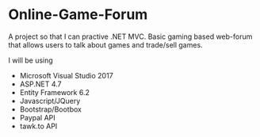 # Online-Game-Forum
A project so that I can practive .NET MVC.
Basic gaming based web-forum that allows users to talk about games and trade/sell games.

I will be using
  * Microsoft Visual Studio 2017
  * ASP.NET 4.7
  * Entity Framework 6.2
  * Javascript/JQuery
  * Bootstrap/Bootbox
  * Paypal API
  * tawk.to API

